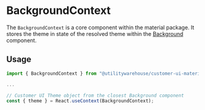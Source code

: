# BackgroundContext

The `BackgroundContext` is a core component within the material package. It stores the theme in state of the resolved theme within the [Background](../Background) component.

## Usage

```TypeScript
import { BackgroundContext } from "@utilitywarehouse/customer-ui-material";

...

// Customer UI Theme object from the closest Background component
const { theme } = React.useContext(BackgroundContext);

```
